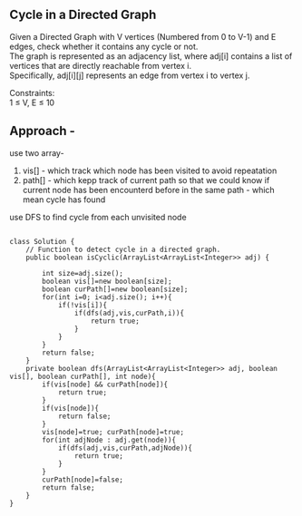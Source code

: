 ## Cycle in a Directed Graph

Given a Directed Graph with V vertices (Numbered from 0 to V-1) and E edges, check whether it contains any cycle or not.  
The graph is represented as an adjacency list, where adj[i] contains a list of vertices that are directly reachable from vertex i.   
Specifically, adj[i][j] represents an edge from vertex i to vertex j.


Constraints:  
1 ≤ V, E ≤ 10  

## Approach - 
use two array-
1.  vis[] - which track which node has been visited to avoid repeatation
2.  path[] - which kepp track of current path so that we could know if current node has been encounterd before in the same path - which mean cycle has found

use DFS to find cycle from each unvisited node
```

class Solution {
    // Function to detect cycle in a directed graph.
    public boolean isCyclic(ArrayList<ArrayList<Integer>> adj) {
        
        int size=adj.size();
        boolean vis[]=new boolean[size];
        boolean curPath[]=new boolean[size];
        for(int i=0; i<adj.size(); i++){
            if(!vis[i]){
                if(dfs(adj,vis,curPath,i)){
                    return true;
                }
            }
        }
        return false;
    }
    private boolean dfs(ArrayList<ArrayList<Integer>> adj, boolean vis[], boolean curPath[], int node){
        if(vis[node] && curPath[node]){
            return true;
        }
        if(vis[node]){
            return false;
        }
        vis[node]=true; curPath[node]=true;
        for(int adjNode : adj.get(node)){
            if(dfs(adj,vis,curPath,adjNode)){
                return true;
            }
        }
        curPath[node]=false;
        return false;
    }
}

